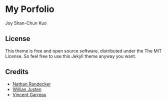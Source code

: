 # My Porfolio

Joy Shan-Chun Kuo

## License

This theme is free and open source software, distributed under the The MIT License. So feel free to use this Jekyll theme anyway you want.

## Credits

- [Nathan Randecker](https://github.com/nrandecker/particle)
- [Willian Justen](https://github.com/willianjusten/will-jekyll-template)
- [Vincent Garreau](https://github.com/VincentGarreau/particles.js/)
